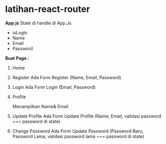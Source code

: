 # latihan-react-router

**App.js**
	State di handle di App.Js

- isLogin
- Name
- Email
- 
  Password

**Buat Page :**

1. Home

2. Register
   Ada Form Register (Name, Email, Password)

3. Login
   Ada Form Login (Email, Password)

4. Profile

   Menampilkan Name& Email

5. Update Profile
   Ada Form Update Profile (Name, Email, validasi password === password di state)

6. Change Password
   Ada Form Update Password (Password Baru, Password Lama, validasi password lama === password di state)
